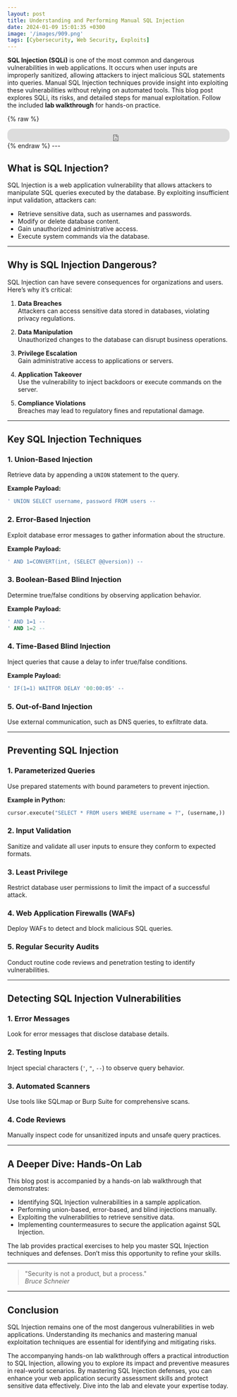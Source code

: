 ```yaml
---
layout: post
title: Understanding and Performing Manual SQL Injection
date: 2024-01-09 15:01:35 +0300
image: '/images/909.png'
tags: [Cybersecurity, Web Security, Exploits]
---
```


**SQL Injection (SQLi)** is one of the most common and dangerous vulnerabilities in web applications. It occurs when user inputs are improperly sanitized, allowing attackers to inject malicious SQL statements into queries. Manual SQL Injection techniques provide insight into exploiting these vulnerabilities without relying on automated tools. This blog post explores SQLi, its risks, and detailed steps for manual exploitation. Follow the included **lab walkthrough** for hands-on practice.

{% raw %}
<iframe style="border-radius:12px" src="https://open.spotify.com/embed/episode/1rh3zn53JhqygSbHcMrMOS?utm_source=generator" width="100%" height="30" frameborder="0" allowfullscreen="" allow="autoplay; clipboard-write; encrypted-media; fullscreen; picture-in-picture"></iframe>
{% endraw %}
---

## What is SQL Injection?

SQL Injection is a web application vulnerability that allows attackers to manipulate SQL queries executed by the database. By exploiting insufficient input validation, attackers can:
- Retrieve sensitive data, such as usernames and passwords.  
- Modify or delete database content.  
- Gain unauthorized administrative access.  
- Execute system commands via the database.  

---

## Why is SQL Injection Dangerous?

SQL Injection can have severe consequences for organizations and users. Here’s why it’s critical:

1. **Data Breaches**  
   Attackers can access sensitive data stored in databases, violating privacy regulations.

2. **Data Manipulation**  
   Unauthorized changes to the database can disrupt business operations.

3. **Privilege Escalation**  
   Gain administrative access to applications or servers.

4. **Application Takeover**  
   Use the vulnerability to inject backdoors or execute commands on the server.

5. **Compliance Violations**  
   Breaches may lead to regulatory fines and reputational damage.

---

## Key SQL Injection Techniques

### 1. **Union-Based Injection**
Retrieve data by appending a `UNION` statement to the query.

**Example Payload:**
```sql
' UNION SELECT username, password FROM users --
```

### 2. **Error-Based Injection**
Exploit database error messages to gather information about the structure.

**Example Payload:**
```sql
' AND 1=CONVERT(int, (SELECT @@version)) --
```

### 3. **Boolean-Based Blind Injection**
Determine true/false conditions by observing application behavior.

**Example Payload:**
```sql
' AND 1=1 --
' AND 1=2 --
```

### 4. **Time-Based Blind Injection**
Inject queries that cause a delay to infer true/false conditions.

**Example Payload:**
```sql
' IF(1=1) WAITFOR DELAY '00:00:05' --
```

### 5. **Out-of-Band Injection**
Use external communication, such as DNS queries, to exfiltrate data.

---

## Preventing SQL Injection

### 1. **Parameterized Queries**
Use prepared statements with bound parameters to prevent injection.

**Example in Python:**
```python
cursor.execute("SELECT * FROM users WHERE username = ?", (username,))
```

### 2. **Input Validation**
Sanitize and validate all user inputs to ensure they conform to expected formats.

### 3. **Least Privilege**
Restrict database user permissions to limit the impact of a successful attack.

### 4. **Web Application Firewalls (WAFs)**
Deploy WAFs to detect and block malicious SQL queries.

### 5. **Regular Security Audits**
Conduct routine code reviews and penetration testing to identify vulnerabilities.

---

## Detecting SQL Injection Vulnerabilities

### 1. **Error Messages**
Look for error messages that disclose database details.

### 2. **Testing Inputs**
Inject special characters (`'`, `"`, `--`) to observe query behavior.

### 3. **Automated Scanners**
Use tools like SQLmap or Burp Suite for comprehensive scans.

### 4. **Code Reviews**
Manually inspect code for unsanitized inputs and unsafe query practices.

---

## A Deeper Dive: Hands-On Lab

This blog post is accompanied by a hands-on lab walkthrough that demonstrates:
- Identifying SQL Injection vulnerabilities in a sample application.
- Performing union-based, error-based, and blind injections manually.
- Exploiting the vulnerabilities to retrieve sensitive data.
- Implementing countermeasures to secure the application against SQL Injection.

The lab provides practical exercises to help you master SQL Injection techniques and defenses. Don’t miss this opportunity to refine your skills.

---

> "Security is not a product, but a process."  
> <cite>Bruce Schneier</cite>

---

## Conclusion

SQL Injection remains one of the most dangerous vulnerabilities in web applications. Understanding its mechanics and mastering manual exploitation techniques are essential for identifying and mitigating risks.

The accompanying hands-on lab walkthrough offers a practical introduction to SQL Injection, allowing you to explore its impact and preventive measures in real-world scenarios. By mastering SQL Injection defenses, you can enhance your web application security assessment skills and protect sensitive data effectively. Dive into the lab and elevate your expertise today.